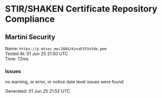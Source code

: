 # STIR/SHAKEN Certificate Repository Compliance

## Martini Security

Name: `https://p.mtsec.me/2884/KzvaEtFUxYde.pem`\
Tested At: 01 Jun 25 21:50 UTC\
Time: 72ms

### Issues

no warning, or error, or notice date level issues were found

Generated: 01 Jun 25 21:52 UTC